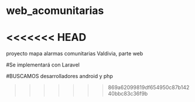 # web_acomunitarias
<<<<<<< HEAD
=======
proyecto mapa alarmas comunitarias Valdivia, parte web

#Se implementará con Laravel

#BUSCAMOS desarrolladores android y php
>>>>>>> 869a62099819df654950c87b14240bbc83c36f9b
